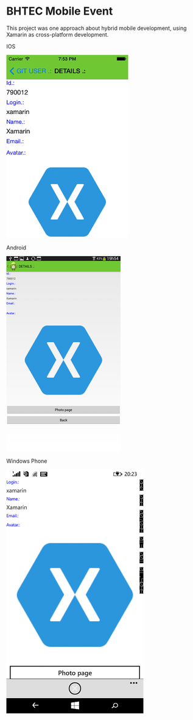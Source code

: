 # BHTEC Mobile Event

This project was one approach about hybrid mobile development, using Xamarin as cross-platform development.

IOS

![](https://raw.githubusercontent.com/SamukaSantos/BHTEC/master/Readme/ios_02.png)


Android

![](https://raw.githubusercontent.com/SamukaSantos/BHTEC/master/Readme/android_01.png)

Windows Phone

![](https://raw.githubusercontent.com/SamukaSantos/BHTEC/master/Readme/wp_01.png)


